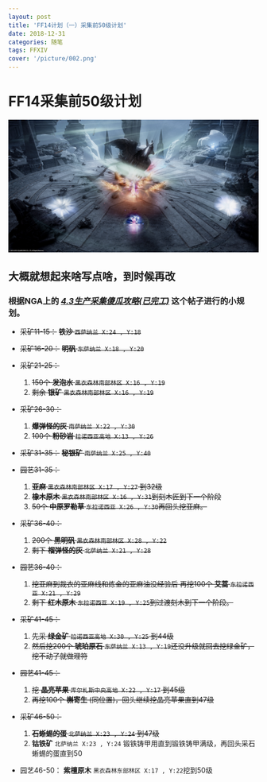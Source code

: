```yaml
---
layout: post
title: 'FF14计划（一）采集前50级计划'
date: 2018-12-31
categories: 随笔
tags: FFXIV
cover: '/picture/002.png'
---
```


FF14采集前50级计划
==================

![](/picture/002.png)

## 大概就想起来啥写点啥，到时候再改
### 根据NGA上的 *[4.3生产采集傻瓜攻略(已完工)](https://bbs.nga.cn/read.php?tid=15582629)* 这个帖子进行的小规划。

- ~~采矿11-15：~~
     ~~**铁沙** `西萨纳兰 X:24 , Y:18`~~

- ~~采矿16-20：~~
    ~~**明矾** `东萨纳兰 X:18 , Y:20`~~

- ~~采矿21-25：~~
    1. ~~150个 **发泡水** `黑衣森林南部林区 X:16 , Y:19`~~
    2. ~~剩余 **银矿** `黑衣森林南部林区 X:16 , Y:19`~~

- ~~采矿26-30：~~
    1. ~~**爆弹怪的灰** `南萨纳兰 X:22 , Y:30`~~
    2. ~~100个 **粉砂岩** `拉诺西亚高地 X:13 , Y:26`~~

- ~~采矿31-35：~~
    ~~**秘银矿** `南萨纳兰 X:25 , Y:40`~~

- ~~园艺31-35：~~
    1. ~~**亚麻** `黑衣森林南部林区 X:17 , Y:27` 到32级~~
    2. ~~**橡木原木** `黑衣森林南部林区 X:16 , Y:31`到刻木匠到下一个阶段~~
    3. ~~50个 **中原罗勒草** `东拉诺西亚 X:26 , Y:30`再回头挖亚麻。~~

- ~~采矿36-40：~~
    1. ~~200个 **黑明矾** `黑衣森林南部林区 X:28 , Y:22`~~
    2. ~~剩下 **榴弹怪的灰** `北萨纳兰 X:21 , Y:28`~~

- ~~园艺36-40：~~
    1. ~~挖亚麻到裁衣的亚麻线和炼金的亚麻油没经验后
    再挖100个 **艾蒿** `东拉诺西亚 X:21 , Y:29`~~
    2. ~~剩下 **红木原木** `东拉诺西亚 X:19 , Y:25`到过渡刻木到下一个阶段。~~

- ~~采矿41-45：~~
    1. ~~先采 **绿金矿** `拉诺西亚高地 X:30 , Y:25` 到44级~~
    2. ~~然后挖200个 **琥珀原石** `东萨纳兰 X:13 , Y:19`还没升级就回去挖绿金矿，挖不动了就做理符~~

- ~~园艺41-45：~~
    1. ~~挖 **晶亮苹果** `库尔札斯中央高地 X:22 , Y:17` 到45级~~
    2. ~~再挖100个 **槲寄生** (同位置)，回头继续挖晶亮苹果直到47级~~

- ~~采矿46-50：~~
    1. ~~**石蜥蜴的蛋** `北萨纳兰 X:23 , Y:24` 到47级~~
    2. **钴铁矿** `北萨纳兰 X:23 , Y:24` 锻铁铸甲用直到锻铁铸甲满级，再回头采石蜥蜴的蛋直到50

- 园艺46-50：
     **紫檀原木** `黑衣森林东部林区 X:17 , Y:22`挖到50级
